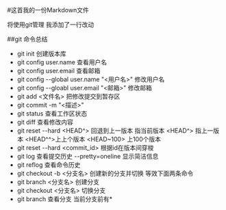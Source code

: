 #这首我的一份Markdown文件

将使用git管理
我添加了一行改动

##git 命令总结

- git init 创建版本库
- git config user.name 查看用户名
- git config user.email 查看邮箱
- git config --global user.name "<用户名>" 修改用户名
- git config --gloabl user.email "<邮箱>" 修改邮箱
- git add <文件名> 把修改提交到暂存区
- git commit -m "<描述>"
- git status 查看工作区状态
- git diff 查看修改内容
- git reset --hard <HEAD^> 回退到上一版本 <HEAD> 指当前版本 <HEAD^> 指上一版本 <HEAD^^>上上个版本 <HEAD~100> 上100个版本
- git reset --hard <commit_id> 根据id在版本间穿梭
- git log 查看提交历史 --pretty=oneline 显示简洁信息
- git reflog 查看命令历史
- git checkout -b <分支名> 创建新的分支并切换 等效下面两条命令
- git branch <分支名> 创建分支
- git checkout <分支名> 切换分支
- git branch 查看分支 当前分支前有*
